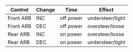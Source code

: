 | Control | Change | Time | Effect |
|---|---|---|---|
| Front ARB | INC | off power | understeer/tight |
| Front ARB | DEC | off power | oversteer/loose |
| Rear ARB | INC | on power | oversteer/loose |
| Rear ARB | DEC | on power | understeer/tight |
